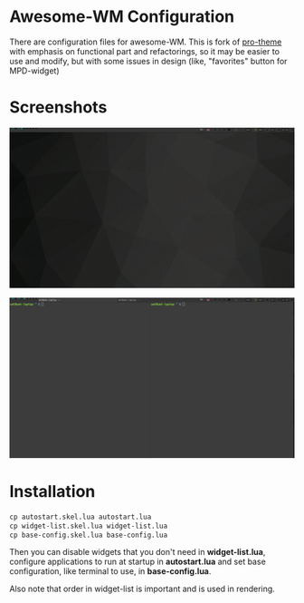 Awesome-WM Configuration
========================

There are configuration files for awesome-WM. This is fork of [pro-theme](https://github.com/barwinco/pro) with emphasis on functional part and refactorings, so it may be easier to use and modify, but with some issues in design (like, "favorites" button for MPD-widget)

Screenshots
===========

![Empty](screenshots/empty.png)

![Terminals](screenshots/terminals.png)

Installation
============

    cp autostart.skel.lua autostart.lua
    cp widget-list.skel.lua widget-list.lua
    cp base-config.skel.lua base-config.lua

Then you can disable widgets that you don't need in **widget-list.lua**, configure applications to run at startup in **autostart.lua** and set base configuration, like terminal to use, in **base-config.lua**.

Also note that order in widget-list is important and is used in rendering.
